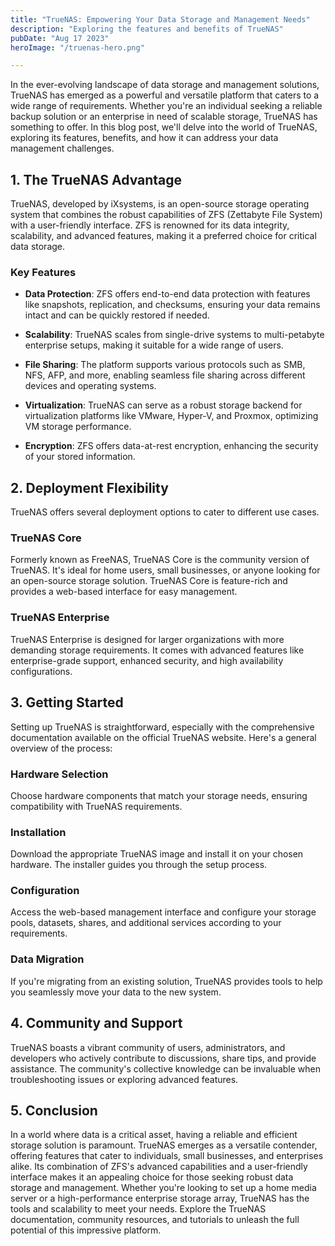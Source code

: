 ```yaml
---
title: "TrueNAS: Empowering Your Data Storage and Management Needs"
description: "Exploring the features and benefits of TrueNAS"
pubDate: "Aug 17 2023"
heroImage: "/truenas-hero.png"

---
```


In the ever-evolving landscape of data storage and management solutions, TrueNAS has emerged as a powerful and versatile platform that caters to a wide range of requirements. Whether you're an individual seeking a reliable backup solution or an enterprise in need of scalable storage, TrueNAS has something to offer. In this blog post, we'll delve into the world of TrueNAS, exploring its features, benefits, and how it can address your data management challenges.

## 1. The TrueNAS Advantage

TrueNAS, developed by iXsystems, is an open-source storage operating system that combines the robust capabilities of ZFS (Zettabyte File System) with a user-friendly interface. ZFS is renowned for its data integrity, scalability, and advanced features, making it a preferred choice for critical data storage.

### Key Features

- **Data Protection**: ZFS offers end-to-end data protection with features like snapshots, replication, and checksums, ensuring your data remains intact and can be quickly restored if needed.

- **Scalability**: TrueNAS scales from single-drive systems to multi-petabyte enterprise setups, making it suitable for a wide range of users.

- **File Sharing**: The platform supports various protocols such as SMB, NFS, AFP, and more, enabling seamless file sharing across different devices and operating systems.

- **Virtualization**: TrueNAS can serve as a robust storage backend for virtualization platforms like VMware, Hyper-V, and Proxmox, optimizing VM storage performance.

- **Encryption**: ZFS offers data-at-rest encryption, enhancing the security of your stored information.

## 2. Deployment Flexibility

TrueNAS offers several deployment options to cater to different use cases.

### TrueNAS Core

Formerly known as FreeNAS, TrueNAS Core is the community version of TrueNAS. It's ideal for home users, small businesses, or anyone looking for an open-source storage solution. TrueNAS Core is feature-rich and provides a web-based interface for easy management.

### TrueNAS Enterprise

TrueNAS Enterprise is designed for larger organizations with more demanding storage requirements. It comes with advanced features like enterprise-grade support, enhanced security, and high availability configurations.

## 3. Getting Started

Setting up TrueNAS is straightforward, especially with the comprehensive documentation available on the official TrueNAS website. Here's a general overview of the process:

### Hardware Selection

Choose hardware components that match your storage needs, ensuring compatibility with TrueNAS requirements.

### Installation

Download the appropriate TrueNAS image and install it on your chosen hardware. The installer guides you through the setup process.

### Configuration

Access the web-based management interface and configure your storage pools, datasets, shares, and additional services according to your requirements.

### Data Migration

If you're migrating from an existing solution, TrueNAS provides tools to help you seamlessly move your data to the new system.

## 4. Community and Support

TrueNAS boasts a vibrant community of users, administrators, and developers who actively contribute to discussions, share tips, and provide assistance. The community's collective knowledge can be invaluable when troubleshooting issues or exploring advanced features.

## 5. Conclusion

In a world where data is a critical asset, having a reliable and efficient storage solution is paramount. TrueNAS emerges as a versatile contender, offering features that cater to individuals, small businesses, and enterprises alike. Its combination of ZFS's advanced capabilities and a user-friendly interface makes it an appealing choice for those seeking robust data storage and management. Whether you're looking to set up a home media server or a high-performance enterprise storage array, TrueNAS has the tools and scalability to meet your needs. Explore the TrueNAS documentation, community resources, and tutorials to unleash the full potential of this impressive platform.
